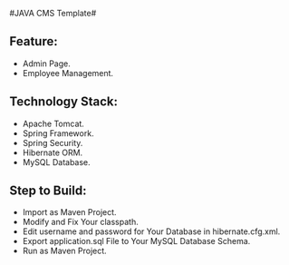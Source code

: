 #JAVA CMS Template#

## Feature:
* Admin Page.
* Employee Management.

## Technology Stack:
* Apache Tomcat.
* Spring Framework.
* Spring Security.
* Hibernate ORM.
* MySQL Database.

## Step to Build:
* Import as Maven Project.
* Modify and Fix Your classpath.
* Edit username and password for Your Database in hibernate.cfg.xml.
* Export application.sql File to Your MySQL Database Schema.
* Run as Maven Project.